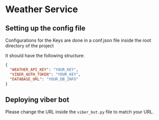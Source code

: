 # Weather Service


## Setting up the config file

Configurations for the Keys are done in a conf.json file inside the root directory of the project

It should have the following structure: 

```json
{
  "WEATHER_API_KEY": "YOUR_KEY",
  "VIBER_AUTH_TOKEN": "YOUR_KEY",
  "DATABASE_URL": "YOUR_DB_INFO"
}
```


## Deploying viber bot

Please change the URL inside the `viber_bot.py` file to match your URL. 
